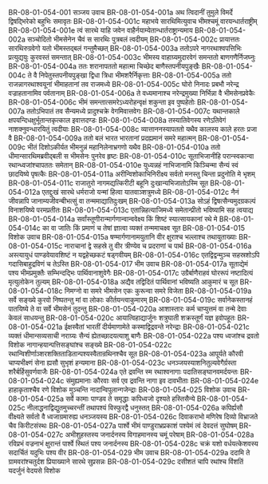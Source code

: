 BR-08-01-054-001  सञ्जय उवाच
BR-08-01-054-001a अथ त्विदानीं तुमुले विमर्दे द्विषद्भिरेको बहुभिः समावृतः
BR-08-01-054-001c महाभये सारथिमित्युवाच भीमश्चमूं वारयन्धार्तराष्ट्रीम्
BR-08-01-054-001e त्वं सारथे याहि जवेन वाहैर्नयाम्येतान्धार्तराष्ट्रान्यमाय
BR-08-01-054-002a सञ्चोदितो भीमसेनेन चैवं स सारथिः पुत्रबलं त्वदीयम्
BR-08-01-054-002c प्रायात्ततः सारथिरुग्रवेगो यतो भीमस्तद्बलं गन्तुमैच्छत्
BR-08-01-054-003a ततोऽपरे नागरथाश्वपत्तिभिः प्रत्युद्ययुः कुरवस्तं समन्तात्
BR-08-01-054-003c भीमस्य वाहाग्र्यमुदारवेगं समन्ततो बाणगणैर्निजघ्नुः
BR-08-01-054-004a ततः शरानापततो महात्मा चिच्छेद बाणैस्तपनीयपुङ्खैः
BR-08-01-054-004c ते वै निपेतुस्तपनीयपुङ्खा द्विधा त्रिधा भीमशरैर्निकृत्ताः
BR-08-01-054-005a ततो राजन्नागरथाश्वयूनां भीमाहतानां तव राजमध्ये
BR-08-01-054-005c घोरो निनादः प्रबभौ नरेन्द्र वज्राहतानामिव पर्वतानाम्
BR-08-01-054-006a ते वध्यमानाश्च नरेन्द्रमुख्या निर्भिन्ना वै भीमसेनप्रवेकैः
BR-08-01-054-006c भीमं समन्तात्समरेऽध्यरोहन्वृक्षं शकुन्ता इव पुष्पहेतोः
BR-08-01-054-007a ततोऽभिपातं तव सैन्यमध्ये प्रादुश्चक्रे वेगमिवात्तवेगः
BR-08-01-054-007c यथान्तकाले क्षपयन्दिधक्षुर्भूतान्तकृत्काल इवात्तदण्डः
BR-08-01-054-008a तस्यातिवेगस्य रणेऽतिवेगं नाशक्नुवन्धारयितुं त्वदीयाः
BR-08-01-054-008c व्यात्ताननस्यापततो यथैव कालस्य काले हरतः प्रजा वै
BR-08-01-054-009a ततो बलं भारत भारतानां प्रदह्यमानं समरे महात्मन्
BR-08-01-054-009c भीतं दिशोऽकीर्यत भीमनुन्नं महानिलेनाभ्रगणो यथैव
BR-08-01-054-010a ततो धीमान्सारथिमब्रवीद्बली स भीमसेनः पुनरेव हृष्टः
BR-08-01-054-010c सूताभिजानीहि परान्स्वकान्वा रथान्ध्वजांश्चापततः समेतान्
BR-08-01-054-010e युध्यन्नहं नाभिजानामि किञ्चिन्मा सैन्यं स्वं छादयिष्ये पृषत्कैः
BR-08-01-054-011a अरीन्विशोकाभिनिरीक्ष्य सर्वतो मनस्तु चिन्ता प्रदुनोति मे भृशम्
BR-08-01-054-011c राजातुरो नागमद्यत्किरीटी बहूनि दुःखान्यभिजातोऽस्मि सूत
BR-08-01-054-012a एतद्दुःखं सारथे धर्मराजो यन्मां हित्वा यातवाञ्शत्रुमध्ये
BR-08-01-054-012c नैनं जीवन्नापि जानाम्यजीवन्बीभत्सुं वा तन्ममाद्यातिदुःखम्
BR-08-01-054-013a सोऽहं द्विषत्सैन्यमुदग्रकल्पं विनाशयिष्ये परमप्रतीतः
BR-08-01-054-013c एतान्निहत्याजिमध्ये समेतान्प्रीतो भविष्यामि सह त्वयाद्य
BR-08-01-054-014a सर्वांस्तूणीरान्मार्गणान्वान्ववेक्ष्य किं शिष्टं स्यात्सायकानां रथे मे
BR-08-01-054-014c का वा जातिः किं प्रमाणं च तेषां ज्ञात्वा व्यक्तं तन्ममाचक्ष्व सूत
BR-08-01-054-015  विशोक उवाच
BR-08-01-054-015a षण्मार्गणानामयुतानि वीर क्षुराश्च भल्लाश्च तथायुताख्याः
BR-08-01-054-015c नाराचानां द्वे सहस्रे तु वीर त्रीण्येव च प्रदराणां च पार्थ
BR-08-01-054-016a अस्त्यायुधं पाण्डवेयावशिष्टं न यद्वहेच्छकटं षड्गवीयम्
BR-08-01-054-016c एतद्विद्वन्मुञ्च सहस्रशोऽपि गदासिबाहुद्रविणं च तेऽस्ति
BR-08-01-054-017  भीम उवाच
BR-08-01-054-017a सूताद्येमं पश्य भीमप्रमुक्तैः सम्भिन्दद्भिः पार्थिवानाशुवेगैः
BR-08-01-054-017c उग्रैर्बाणैराहवं घोररूपं नष्टादित्यं मृत्युलोकेन तुल्यम्
BR-08-01-054-018a अद्यैव तद्विदितं पार्थिवानां भविष्यति आकुमारं च सूत
BR-08-01-054-018c निमग्नो वा समरे भीमसेन एकः कुरून्वा समरे विजेता
BR-08-01-054-019a सर्वे सङ्ख्ये कुरवो निष्पतन्तु मां वा लोकाः कीर्तयन्त्वाकुमारम्
BR-08-01-054-019c सर्वानेकस्तानहं पातयिष्ये ते वा सर्वे भीमसेनं तुदन्तु
BR-08-01-054-020a आशास्तारः कर्म चाप्युत्तमं वा तन्मे देवाः केवलं साधयन्तु
BR-08-01-054-020c आयात्विहाद्यार्जुनः शत्रुघाती शक्रस्तूर्णं यज्ञ इवोपहूतः
BR-08-01-054-021a ईक्षस्वैतां भारतीं दीर्यमाणामेते कस्माद्विद्रवन्ते नरेन्द्राः
BR-08-01-054-021c व्यक्तं धीमान्सव्यसाची नराग्र्यः सैन्यं ह्येतच्छादयत्याशु बाणैः
BR-08-01-054-022a पश्य ध्वजांश्च द्रवतो विशोक नागान्हयान्पत्तिसङ्घांश्च सङ्ख्ये
BR-08-01-054-022c रथान्विशीर्णाञ्शरशक्तिताडितान्पश्यस्वैतान्रथिनश्चैव सूत
BR-08-01-054-023a आपूर्यते कौरवी चाप्यभीक्ष्णं सेना ह्यसौ सुभृशं हन्यमाना
BR-08-01-054-023c धनञ्जयस्याशनितुल्यवेगैर्ग्रस्ता शरैर्बर्हिसुवर्णवाजैः
BR-08-01-054-024a एते द्रवन्ति स्म रथाश्वनागाः पदातिसङ्घानवमर्दयन्तः
BR-08-01-054-024c संमुह्यमानाः कौरवाः सर्व एव द्रवन्ति नागा इव दावभीताः
BR-08-01-054-024e हाहाकृताश्चैव रणे विशोक मुञ्चन्ति नादान्विपुलान्गजेन्द्राः
BR-08-01-054-025  विशोक उवाच
BR-08-01-054-025a सर्वे कामाः पाण्डव ते समृद्धाः कपिध्वजो दृश्यते हस्तिसैन्ये
BR-08-01-054-025c नीलाद्धनाद्विद्युतमुच्चरन्तीं तथापश्यं विस्फुरद्वै धनुस्तत्
BR-08-01-054-026a कपिर्ह्यसौ वीक्ष्यते सर्वतो वै ध्वजाग्रमारुह्य धनञ्जयस्य
BR-08-01-054-026c दिवाकराभो मणिरेष दिव्यो विभ्राजते चैव किरीटसंस्थः
BR-08-01-054-027a पार्श्वे भीमं पाण्डुराभ्रप्रकाशं पश्येमं त्वं देवदत्तं सुघोषम्
BR-08-01-054-027c अभीशुहस्तस्य जनार्दनस्य विगाहमानस्य चमूं परेषाम्
BR-08-01-054-028a रविप्रभं वज्रनाभं क्षुरान्तं पार्श्वे स्थितं पश्य जनार्दनस्य
BR-08-01-054-028c चक्रं यशो वर्धयत्केशवस्य सदार्चितं यदुभिः पश्य वीर
BR-08-01-054-029  भीम उवाच
BR-08-01-054-029a ददामि ते ग्रामवरांश्चतुर्दश प्रियाख्याने सारथे सुप्रसन्नः
BR-08-01-054-029c दसीशतं चापि रथांश्च विंशतिं यदर्जुनं वेदयसे विशोक

